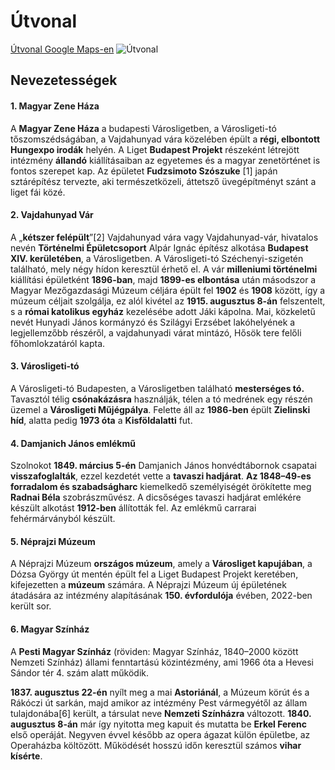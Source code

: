 # Útvonal
[Útvonal Google Maps-en](https://www.google.com/maps/dir/Budapest,+Újpalota/Kolodko:+Drakula+miniszobor/Kolodko:+Sztálin+csizmája+miniszobor/Kolodko:+Micimackó+miniszobor/Kolodko:+Garfield+miniszobor/Kolodko:+Noé+bárkája+miniszobor/Kolodko:+Szenes+Hanna+miniszobor/Kolodko:+A+tizennégy+karátos+autó+miniszobor/Kolodko:+Búvár+és+a+kulcs+miniszobor/Budapest,+Blaha+Lujza+tér/@47.502202,19.0763423,16.06z/data=!4m67!4m66!1m5!1m1!1s0x4741db215f521fb1:0xe6bf96c00f8c801b!2m2!1d19.1406642!2d47.5422717!1m5!1m1!1s0x4741db341467bb07:0x23dd41b5fb690292!2m2!1d19.0824163!2d47.5147046!1m5!1m1!1s0x4741dd73de69de09:0xac9589b8893ca1ac!2m2!1d19.0798274!2d47.5123684!1m10!1m1!1s0x4741dd968994dd57:0xcd9cf577cafdb35a!2m2!1d19.0786672!2d47.5076839!3m4!1m2!1d19.0778453!2d47.507116!3s0x4741dc7b76d6e883:0x40bb741f38dc7538!1m5!1m1!1s0x4741dd82cc638983:0xf2bc907c110d8a45!2m2!1d19.076076!2d47.5043788!1m5!1m1!1s0x4741dd13c11868b7:0x87286bef44a1ab72!2m2!1d19.0790412!2d47.5037442!1m5!1m1!1s0x4741ddef88b133fb:0x89537e55ffe23783!2m2!1d19.071759!2d47.5055421!1m5!1m1!1s0x4741dd860281eb5d:0x5e1544852cf46e75!2m2!1d19.0725271!2d47.5037243!1m5!1m1!1s0x4741dd3384b9ef73:0xfe35bd24f29fd30b!2m2!1d19.0707656!2d47.498994!1m5!1m1!1s0x4741dc6767b07d9b:0x7be2e24544320049!2m2!1d19.0696131!2d47.4963207!3e2?entry=ttu&g_ep=EgoyMDI0MTIwOC4wIKXMDSoASAFQAw%3D%3D)
![Útvonal](Google.png)
## Nevezetességek
#### 1. Magyar Zene Háza
A **Magyar Zene Háza** a budapesti Városligetben, a Városligeti-tó tőszomszédságában, a Vajdahunyad vára közelében épült a **régi, elbontott Hungexpo irodák** helyén. A Liget **Budapest Projekt** részeként létrejött intézmény **állandó** kiállításaiban az egyetemes és a magyar zenetörténet is fontos szerepet kap. Az épületet **Fudzsimoto Szószuke** [1] japán sztárépítész tervezte, aki természetközeli, áttetsző üvegépítményt szánt a liget fái közé.

#### 2. Vajdahunyad Vár
A „**kétszer felépült**”[2] Vajdahunyad vára vagy Vajdahunyad-vár, hivatalos nevén **Történelmi Épületcsoport** Alpár Ignác építész alkotása **Budapest XIV. kerületében**, a Városligetben. A Városligeti-tó Széchenyi-szigetén található, mely négy hídon keresztül érhető el. A vár **milleniumi történelmi** kiállítási épületként **1896-ban**, majd **1899-es elbontása** után másodszor a Magyar Mezőgazdasági Múzeum céljára épült fel **1902** és **1908** között, így a múzeum céljait szolgálja, ez alól kivétel az **1915. augusztus 8-án** felszentelt, s a **római katolikus egyház** kezelésébe adott Jáki kápolna. Mai, közkeletű nevét Hunyadi János kormányzó és Szilágyi Erzsébet lakóhelyének a legjellemzőbb részéről, a vajdahunyadi várat mintázó, Hősök tere felőli főhomlokzatáról kapta.

#### 3. Városligeti-tó
A Városligeti-tó Budapesten, a Városligetben található **mesterséges tó.** Tavasztól télig **csónakázásra** használják, télen a tó medrének egy részén üzemel a **Városligeti Műjégpálya**. Felette áll az **1986-ben** épült **Zielinski híd**, alatta pedig **1973 óta** a **Kisföldalatti** fut.

#### 4. Damjanich János emlékmű
Szolnokot **1849. március 5-én** Damjanich János honvédtábornok csapatai **visszafoglalták**, ezzel kezdetét vette a **tavaszi hadjárat**. **Az 1848–49-es forradalom és szabadságharc** kiemelkedő személyiségét örökítette meg **Radnai Béla** szobrászművész. A dicsőséges tavaszi hadjárat emlékére készült alkotást **1912-ben** állították fel. Az emlékmű carrarai fehérmárványból készült.

#### 5. Néprajzi Múzeum
A Néprajzi Múzeum **országos múzeum**, amely a **Városliget kapujában**, a Dózsa György út mentén épült fel a Liget Budapest Projekt keretében, kifejezetten a **múzeum** számára. A Néprajzi Múzeum új épületének átadására az intézmény alapításának **150. évfordulója** évében, 2022-ben került sor.

#### 6. Magyar Színház
A **Pesti Magyar Színház** (röviden: Magyar Színház, 1840–2000 között Nemzeti Színház) állami fenntartású közintézmény, ami 1966 óta a Hevesi Sándor tér 4. szám alatt működik.

**1837. augusztus 22-én** nyílt meg a mai **Astoriánál**, a Múzeum körút és a Rákóczi út sarkán, majd amikor az intézmény Pest vármegyétől az állam tulajdonába[6] került, a társulat neve **Nemzeti Színházra** változott. **1840. augusztus 8-án** már így nyitotta meg kapuit és mutatta be **Erkel Ferenc** első operáját. Negyven évvel később az opera ágazat külön épületbe, az Operaházba költözött. Működését hosszú időn keresztül számos **vihar kísérte**.

